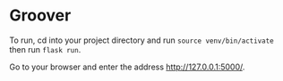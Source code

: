 # Groover

To run, cd into your project directory and run
`source venv/bin/activate`
then run `flask run`.

Go to your browser and enter the address http://127.0.0.1:5000/. 

